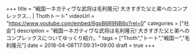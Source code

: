 +++
title =  "戦国一ネガティヴな武将は毛利隆元! 大きすぎた父と弟へのコンプレックス… | Thothトート"
videoUrl = "https://www.youtube.com/embed/6gpB6R9NB6o?rel=0"
categories = ["社会"]
description = "戦国一ネガティヴな武将は毛利隆元! 大きすぎた父と弟へのコンプレックスについてゆっくり紹介。"
tags = ["Thoth","トート","戦国一","毛利隆元"]
date = 2018-04-08T17:09:31+09:00
draft = true
+++

